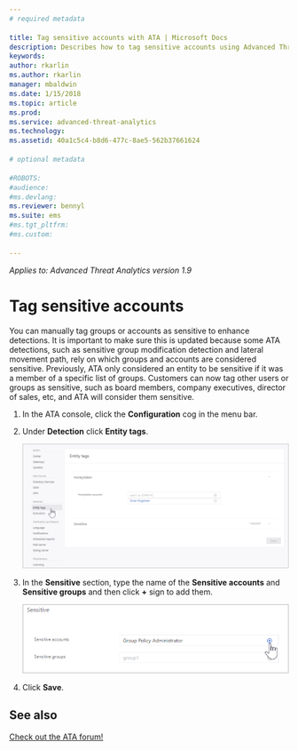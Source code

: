 ```yaml
---
# required metadata

title: Tag sensitive accounts with ATA | Microsoft Docs
description: Describes how to tag sensitive accounts using Advanced Threat Analytics (ATA) 
keywords:
author: rkarlin
ms.author: rkarlin
manager: mbaldwin
ms.date: 1/15/2018
ms.topic: article
ms.prod:
ms.service: advanced-threat-analytics
ms.technology:
ms.assetid: 40a1c5c4-b8d6-477c-8ae5-562b37661624

# optional metadata

#ROBOTS:
#audience:
#ms.devlang:
ms.reviewer: bennyl
ms.suite: ems
#ms.tgt_pltfrm:
#ms.custom:

---
```


*Applies to: Advanced Threat Analytics version 1.9*



# Tag sensitive accounts

You can manually tag groups or accounts as sensitive to enhance detections. It is important to make sure this is updated because some ATA detections, such as sensitive group modification detection and lateral movement path, rely on which groups and accounts are considered sensitive. Previously, ATA only considered an entity to be sensitive if it was a member of a specific list of groups. Customers can now tag other users or groups as sensitive, such as board members, company executives, director of sales, etc, and ATA will consider them sensitive.

1.  In the ATA console, click the **Configuration** cog in the menu bar.

2.  Under **Detection** click **Entity tags**.

    ![ATA entity tags](media/entity-tags.png)

3.  In the **Sensitive** section, type the name of the **Sensitive accounts** and **Sensitive groups** and then click **+** sign to add them.

    ![ATA sensitive account sample](media/sensitive-account-sample.png)

4. Click **Save**.

    
## See also
[Check out the ATA forum!](https://social.technet.microsoft.com/Forums/security/home?forum=mata)
